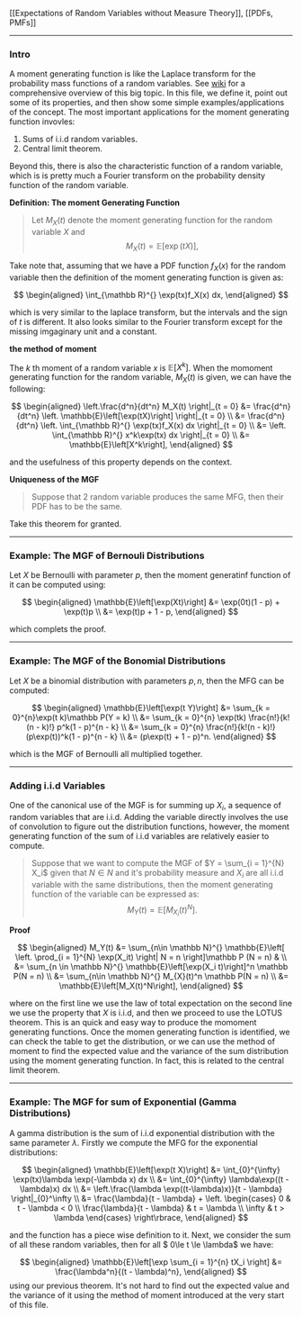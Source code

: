 [[Expectations of Random Variables without Measure Theory]], [[PDFs, PMFs]]

---
### **Intro**

A moment generating function is like the Laplace transform for the probability mass functions of a random variables. See [wiki](https://en.wikipedia.org/wiki/Moment-generating_function) for a comprehensive overview of this big topic. In this file, we define it, point out some of its properties, and then show some simple examples/applications of the concept. The most important applications for the moment generating function invovles: 
1. Sums of i.i.d random variables. 
2. Central limit theorem. 

Beyond this, there is also the characteristic function of a random variable, which is is pretty much a Fourier transform on the probability density function of the random variable. 

**Definition: The moment Generating Function**

> Let $M_X(t)$ denote the moment generating function for the random variable $X$ and
> $$
> M_X(t) = \mathbb{E}\left[\exp(t X)\right], 
> $$

Take note that, assuming that we have a PDF function $f_X(x)$ for the random variable then the definition of the moment generating function is given as: 

$$
\begin{aligned}
    \int_{\mathbb R}^{} \exp(tx)f_X(x) dx, 
\end{aligned}
$$

which is very similar to the laplace transform, but the intervals and the sign of $t$ is different. It also looks similar to the Fourier transform except for the missing imgaginary unit and a constant. 

**the method of moment**

The $k$ th moment of a random variable $x$ is $\mathbb{E}\left[X^k\right]$. When the momoment generating function for the random variable, $M_X(t)$ is given, we can have the following: 

$$
\begin{aligned}
    \left.\frac{d^n}{dt^n}
    M_X(t) \right|_{t = 0}
    &= 
    \frac{d^n}{dt^n}
    \left.
    \mathbb{E}\left[\exp(tX)\right]
    \right|_{t = 0}
    \\
    &= 
    \frac{d^n}{dt^n}
    \left. 
        \int_{\mathbb R}^{} 
        \exp(tx)f_X(x)
        dx
    \right|_{t = 0}
    \\
    &= 
    \left. 
        \int_{\mathbb R}^{} 
            x^k\exp(tx)
        dx
    \right|_{t = 0}
    \\
    &= 
    \mathbb{E}\left[X^k\right], 
\end{aligned}
$$

and the usefulness of this property depends on the context. 

**Uniqueness of the MGF**

> Suppose that 2 random variable produces the same MFG, then their PDF has to be the same. 

Take this theorem for granted. 

---
### **Example: The MGF of Bernouli Distributions**

Let $X$ be Bernoulli with parameter $p$, then the moment generatinf function of it can be computed using: 

$$
\begin{aligned}
    \mathbb{E}\left[\exp(Xt)\right] &= 
    \exp(0t)(1 - p) + \exp(t)p
    \\
    &= 
    \exp(t)p  + 1 - p, 
\end{aligned}
$$

which complets the proof. 

---
### **Example: The MGF of the Bonomial Distributions**

Let $X$ be a binomial distribution with parameters $p,n$, then the MFG can be computed: 

$$
\begin{aligned}
    \mathbb{E}\left[\exp(t Y)\right] &= 
    \sum_{k = 0}^{n}\exp(t k)\mathbb P(Y = k)
    \\
    &= \sum_{k = 0}^{n}
        \exp(tk) \frac{n!}{k!(n - k)!} p^k(1 - p)^{n - k}
    \\
    &= \sum_{k = 0}^{n}
        \frac{n!}{k!(n - k)!}(p\exp(t))^k(1 - p)^{n - k}
    \\
    &= (p\exp(t) + 1 - p)^n. 
\end{aligned}
$$

which is the MGF of Bernoulli all multiplied together. 

---
### **Adding i.i.d Variables**

One of the canonical use of the MGF is for summing up $X_i$, a sequence of random variables that are i.i.d. Adding the variable directly involves the use of convolution to figure out the distribution functions, however, the moment generating function of the sum of i.i.d variables are relatively easier to compute. 

> Suppose that we want to compute the MGF of $Y = \sum_{i = 1}^{N} X_i$ given that $N \in N$ and it's probability measure and $X_i$ are all i.i.d variable with the same distributions, then the moment generating function of the variable can be expressed as: 
> $$ M_Y(t) = \mathbb{E}\left[M_{X_i}(t)^N\right].$$

**Proof**

$$
\begin{aligned}
    M_Y(t) &= 
    \sum_{n\in \mathbb N}^{}
        \mathbb{E}\left[
            \left.
            \prod_{i = 1}^{N} \exp(X_it)
            \right|
            N = n
        \right]\mathbb P (N = n) &
    \\
    &= 
    \sum_{n \in \mathbb N}^{}
        \mathbb{E}\left[\exp(X_i t)\right]^n \mathbb P(N = n)
    \\
    &=
    \sum_{n\in \mathbb N}^{} M_{X}(t)^n 
    \mathbb P(N = n)
    \\
    &= 
    \mathbb{E}\left[M_X(t)^N\right], 
\end{aligned}
$$

where on the first line we use the law of total expectation on the second line we use the property that $X$ is i.i.d, and then we proceed to use the LOTUS theorem. This is an quick and easy way to produce the momoment generating functions. Once the momen generating function is identified, we can check the table to get the distribution, or we can use the method of moment to find the expected value and the variance of the sum distribution using the moment generating function. In fact, this is related to the central limit theorem. 


---
### **Example: The MGF for sum of Exponential (Gamma Distributions)**

A gamma distribution is the sum of i.i.d exponential distribution with the same parameter $\lambda$. Firstly we compute the MFG for the exponential distributions: 

$$
\begin{aligned}
    \mathbb{E}\left[\exp(t X)\right] &= 
    \int_{0}^{\infty} 
    \exp(tx)\lambda \exp(-\lambda x)
    dx
    \\
    &= 
    \int_{0}^{\infty} 
        \lambda\exp((t - \lambda)x)
    dx 
    \\
    &= 
    \left.\frac{\lambda \exp((t-\lambda)x)}{t - \lambda}
    \right|_{0}^\infty
    \\
    &= 
    \frac{\lambda}{t - \lambda}
    + 
    \left.
    \begin{cases}
        0 & t - \lambda < 0
        \\
        \frac{\lambda}{t - \lambda}  & t = \lambda
        \\
        \infty & t > \lambda
    \end{cases}
    \right\rbrace, 
\end{aligned}
$$

and the function has a piece wise definition to it. Next, we consider the sum of all these random variables, then for all $ 0\le t \le \lambda$ we have: 

$$
\begin{aligned}
    \mathbb{E}\left[\exp
    \sum_{i = 1}^{n}
        tX_i
    \right]
    &= 
    \frac{\lambda^n}{(t - \lambda)^n}, 
\end{aligned}
$$
using our previous theorem. It's not hard to find out the expected value and the variance of it using the method of moment introduced at the very start of this file. 



